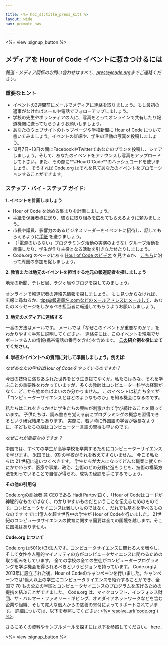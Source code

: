 ```yaml
---

title: <%= hoc_s(:title_press_kit) %>
layout: wide
nav: promote_nav

---
```


<%= view :signup_button %>

## メディアを Hour of Code イベントに惹きつけるには

*報道・メディア関係のお問い合わせはすべて、<press@code.org>までご連絡ください。*

### 重要なヒント

  * イベントの2週間前にメールでメディアに連絡を取りましょう。もし最初の返事がなければメールや電話でフォローアップしましょう。
  * 学校の先生やボランティアの人に、写真をとってオンラインで共有したり報道機関に送ってもらうようお願いしましょう。
  * あなたのウェブサイトのトップページや学校新聞に Hour of Code について書いてみましょう。イベントの詳細や、学生の活動の写真を投稿しましょう。
  * 12月7日~13日の間にFacebookやTwitterであなたのプランを投稿し、シェアしましょう。そして、あなたのイベントをアナウンスし写真をアップロードして下さい。また、その際に**#HourOfCode**のハッシュコードを使いましょう。 そうすれば Code.org はそれを見てあなたのイベントをプロモーションすることができます。

### ステップ・バイ・ステップ ガイド:

**1. イベントを計画しましょう**

  * Hour of Code を始める集まりを計画しましょう。
  * [手紙](<%= resolve_url('/promote#sample-emails') %>)を保護者様に送り、彼らに取り組みを広めてもらえるように頼みましょう。
  * 市長や議員、影響力のあるビジネスリーダーをイベントに招待し、話してもらえるように[手紙](<%= resolve_url('/promote#sample-emails') %>) を送りましょう。
  * （「電源のいらない」プログラミング活動の実演のような）グループ活動を準備したり、学生が作り主役となる活動を引き立たせたりしましょう。
  * Code.org のページにある [Hour of Code のビデオ](<%= resolve_url('/') %>) を見せるか、 [こちら](<%= resolve_url('/promote#videos') %>)に沿って周囲の参加を促しましょう。

**2. 教育または地元のイベントを担当する地元の報道記者を探しましょう**

地元の新聞、テレビ局、ラジオ局やブログを探してみましょう。

オンラインで報道記者の連絡先情報を探しましょう。 もし見つからなければ、広報に尋ねるか、tips@報道局名.comなどのメールアドレスにメールして、あなたのメッセージをしかるべき担当者に転送してもらうようお願いしましょう。

**3. 地元のメディアに連絡する**

一番の方法はメールです。 メールでは「なぜこのイベントが重要なのか？」をわかりやすく手短に説明してください。 連絡先には、このイベントを現場でサポートする人の情報(携帯電話の番号を含む)を含めます。 **[この](<%= resolve_url('/promote#sample-emails') %>)紹介例を役に立ててください。**

**4. 学校のイベントへの質問に対して準備しましょう。例えば:**

*なぜあなたの学校はHour of Codeをやっているのですか？*

今日の技術に満ちあふれた世界をどう生き抜てゆくか。私たちはみな、それを学ぶことの重要性をわかっていますが、多くの教師はコンピューター科学の経験がなく、どこから始めればよいのか分かりません。 このイベントは私たち全てが「コンピューターサイエンスとはどのようなものか」を知る機会になるのです。

私たちはこれをきっかけに学生たちの興味が刺激されて学び続けることを願っています。 子供たちは、読み書きを覚える前にプログラミングの概念を習得できるという研究結果もあります。 実際に、若い時に外国語の学習が容易なように、子どもたちの脳はコンピューター言語の習得も早いのです。

*なぜこれが重要なのですか？*

中国では、すべての学生が高等学校を卒業するためにコンピューターサイエンスを学びます。 米国では、9割の学校がそれを教えてすらいません。 今こそ私たちは 21 世紀に追いつくべきです。 学生たちが大人になってどんな職業に就くかにかかわらず、医療や事業、政治、芸術のどの分野に進もうとも、技術の構築方法を知っていることで自信が得られ、成功の秘訣を手にするでしょう。

**その他の引用句**

Code.orgの創始者 兼 CEOである Hadi Partovi曰く、「Hour of Codeはコードが神秘的なものではなく、わかりやすいものだということを伝えるためのものです。コンピュータサイエンスは難しいものではなく、だれでも基本を学べるものなのです すでに1億人を超す世界中の学生が Hour of Codeを行いました。 21世紀のコンピュータサイエンスの教育に関する需要は全ての国境を越します。そこに国境はありません。

**Code.org について**

Code.org は501(c)(3)法人です。コンピュータサイエンスに関わる人を増やし、そして女性や人種的マイノリティの方がコンピュータサイエンスに関わるための取り組みをしています。 全ての学校の全ての生徒がコンピュータープログラミングを学ぶ機会を得られるべきというビジョンを持っています。 Code.orgは2013年に設立された後、Hour of Codeのキャンペーンを行いました。キャンペーンでは1億人以上の学生にコンピュータサイエンスを紹介することができ、全国で 70 もの公立の学区とコンピュータサイエンスのプログラムを広げるための提携を結ぶことができました。 Code.org は、マイクロソフト、インフォシス財団、ザ・バルマー・ファミリー・ギビング、オミダイアネットワークなどを含む企業や組織、そして寛大な個人からの慈善の寄付によってサポートされています。 詳細については、以下を参照してください: [<%= resolve_url('code.org') %>](<%= resolve_url('https://code.org') %>).

  
さらに多くの資料やサンプルメールを探すには以下を参照してください。 [here](<%= resolve_url('/promote') %>) .

<%= view :signup_button %>